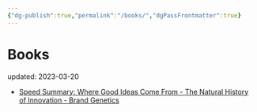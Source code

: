```yaml
---
{"dg-publish":true,"permalink":"/books/","dgPassFrontmatter":true}
---
```



# Books
updated: 2023-03-20


- [Speed Summary: Where Good Ideas Come From - The Natural History of Innovation - Brand Genetics](https://brandgenetics.com/human-thinking/speed-summary-where-good-ideas-come-from-the-natural-history-of-innovation/#:~:text=Good%20ideas%20do%20not%20%E2%80%93%20for,moment%20alone%20in%20the%20lab.)